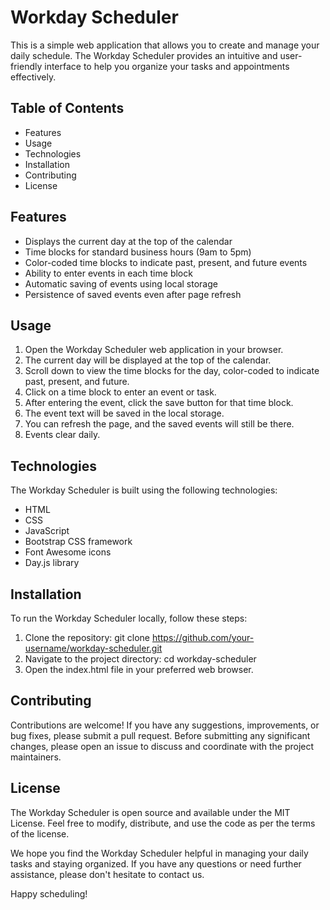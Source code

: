 # Workday Scheduler

This is a simple web application that allows you to create and manage your daily schedule. The Workday Scheduler provides an intuitive and user-friendly interface to help you organize your tasks and appointments effectively.

## Table of Contents

- Features
- Usage
- Technologies
- Installation
- Contributing
- License

## Features

- Displays the current day at the top of the calendar
- Time blocks for standard business hours (9am to 5pm)
- Color-coded time blocks to indicate past, present, and future events
- Ability to enter events in each time block
- Automatic saving of events using local storage
- Persistence of saved events even after page refresh

## Usage

1. Open the Workday Scheduler web application in your browser.
2. The current day will be displayed at the top of the calendar.
3. Scroll down to view the time blocks for the day, color-coded to indicate past, present, and future.
4. Click on a time block to enter an event or task.
5. After entering the event, click the save button for that time block.
6. The event text will be saved in the local storage.
7. You can refresh the page, and the saved events will still be there. 
8. Events clear daily.

## Technologies

The Workday Scheduler is built using the following technologies:

- HTML
- CSS
- JavaScript
- Bootstrap CSS framework
- Font Awesome icons
- Day.js library

## Installation

To run the Workday Scheduler locally, follow these steps:

1. Clone the repository: git clone https://github.com/your-username/workday-scheduler.git
2. Navigate to the project directory: cd workday-scheduler
3. Open the index.html file in your preferred web browser.

## Contributing

Contributions are welcome! If you have any suggestions, improvements, or bug fixes, please submit a pull request. Before submitting any significant changes, please open an issue to discuss and coordinate with the project maintainers.

## License

The Workday Scheduler is open source and available under the MIT License. Feel free to modify, distribute, and use the code as per the terms of the license.

We hope you find the Workday Scheduler helpful in managing your daily tasks and staying organized. If you have any questions or need further assistance, please don't hesitate to contact us.

Happy scheduling!